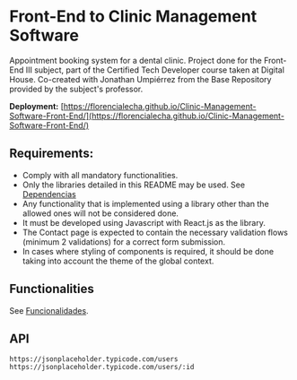 # Front-End to Clinic Management Software

Appointment booking system for a dental clinic. Project done for the Front-End III subject, part of the Certified Tech Developer course taken at Digital House.
Co-created with Jonathan Umpiérrez from the Base Repository provided by the subject's professor.

**Deployment:** [https://florencialecha.github.io/Clinic-Management-Software-Front-End/](https://florencialecha.github.io/Clinic-Management-Software-Front-End/)

## Requirements: 
- Comply with all mandatory functionalities.
- Only the libraries detailed in this README may be used. See [Dependencias](docs/desarrollo.md#dependencias)
- Any functionality that is implemented using a library other than the allowed ones will not be considered done.
- It must be developed using Javascript with React.js as the library.
- The Contact page is expected to contain the necessary validation flows (minimum 2 validations) for a correct form submission.
- In cases where styling of components is required, it should be done taking into account the theme of the global context.

## Functionalities

See [Funcionalidades](docs/funcionalidades.md).

## API

`https://jsonplaceholder.typicode.com/users`
`https://jsonplaceholder.typicode.com/users/:id`
